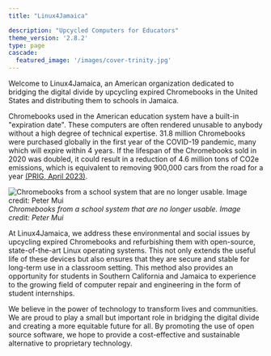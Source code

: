 ```yaml
---
title: "Linux4Jamaica"

description: "Upcycled Computers for Educators"
theme_version: '2.8.2'
type: page
cascade:
  featured_image: '/images/cover-trinity.jpg'
---
```


Welcome to Linux4Jamaica, an American organization dedicated to bridging the digital divide by upcycling expired Chromebooks in the United States and distributing them to schools in Jamaica.

Chromebooks used in the American education system have a built-in "expiration date". These computers are often rendered unusable to anybody without a high degree of technical expertise. 31.8 million Chromebooks were purchased globally in the first year of the COVID-19 pandemic, many which will expire within 4 years. If the lifespan of the Chromebooks sold in 2020 was doubled, it could result in a reduction of 4.6 million tons of CO2e emissions, which is equivalent to removing 900,000 cars from the road for a year [(PRIG, April 2023)](https://publicinterestnetwork.org/wp-content/uploads/2023/04/PIRG-Chromebook-Churn.pdf). 

![Chromebooks from a school system that are no longer usable. Image credit: Peter Mui](/images/chromebook-churn-peter-mui.png)
*Chromebooks from a school system that are no longer usable. Image credit: Peter Mui*

At Linux4Jamaica, we address these environmental and social issues by upcycling expired Chromebooks and refurbishing them with open-source, state-of-the-art Linux operating systems. This not only extends the useful life of these devices but also ensures that they are secure and stable for long-term use in a classroom setting. This method also provides an opportunity for students in Southern California and Jamaica to experience to the growing field of computer repair and engineering in the form of student internships.

We believe in the power of technology to transform lives and communities. We are proud to play a small but important role in bridging the digital divide and creating a more equitable future for all. By promoting the use of open source software, we hope to provide a cost-effective and sustainable alternative to proprietary technology.